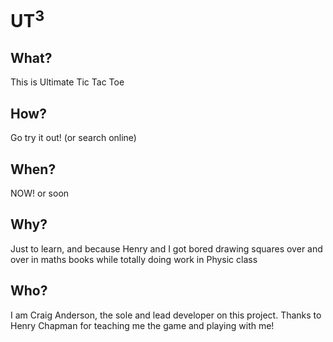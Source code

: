 # UT<sup>3</sup>
## What?
This is Ultimate Tic Tac Toe
## How?
Go try it out! (or search online)
## When?
NOW! or soon
## Why?
Just to learn, and because Henry and I got bored drawing squares over and over in maths books while totally doing work in Physic class
## Who?
I am Craig Anderson, the sole and lead developer on this project. Thanks to Henry Chapman for teaching me the game and playing with me!
